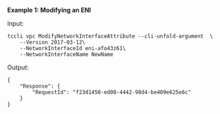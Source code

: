 **Example 1: Modifying an ENI**



Input: 

```
tccli vpc ModifyNetworkInterfaceAttribute --cli-unfold-argument  \
    --Version 2017-03-12\
    --NetworkInterfaceId eni-afo43z61\
    --NetworkInterfaceName NewName
```

Output: 
```
{
    "Response": {
        "RequestId": "f23d1450-ed00-4442-98d4-be409e625e6c"
    }
}
```

